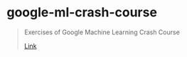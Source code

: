 # google-ml-crash-course
> Exercises of Google Machine Learning Crash Course
> 
> [Link](https://developers.google.com/machine-learning/crash-course)
